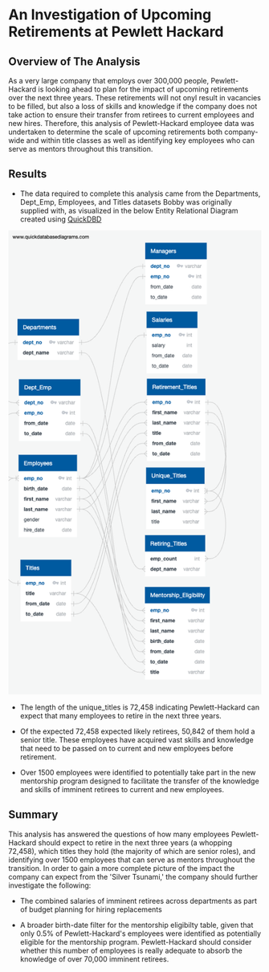 # An Investigation of Upcoming Retirements at Pewlett Hackard

## Overview of The Analysis
As a very large company that employs over 300,000 people, Pewlett-Hackard is looking ahead to plan for the impact of upcoming retirements over the next three years. These retirements will not onyl result in vacancies to be filled, but also a loss of skills and knowledge if the company does not take action to ensure their transfer from retirees to current employees and new hires. Therefore, this analysis of Pewlett-Hackard employee data was undertaken to determine the scale of upcoming retirements both company-wide and within title classes as well as identifying key employees who can serve as mentors throughout this transition.

## Results
* The data required to complete this analysis came from the Departments, Dept_Emp, Employees, and Titles datasets Bobby was originally supplied with, as visualized in the below Entity Relational Diagram created using [QuickDBD](quickdatabasediagrams.com)

![Challenge-ERD](quickDBD-Challenge.png)

* The length of the unique_titles is 72,458 indicating Pewlett-Hackard can expect that many employees to retire in the next three years.

* Of the expected 72,458 expected likely retirees, 50,842 of them hold a senior title. These employees have acquired vast skills and knowledge that need to be passed on to current and new employees before retirement.

* Over 1500 employees were identified to potentially take part in the new mentorship program designed to facilitate the transfer of the knowledge and skills of imminent retirees to current and new employees.
## Summary

This analysis has answered the questions of how many employees Pewlett-Hackard should expect to retire in the next three years (a whopping 72,458), which titles they hold (the majority of which are senior roles), and identifying over 1500 employees that can serve as mentors throughout the transition. In order to gain a more complete picture of the impact the company can expect from the 'Silver Tsunami,' the company should further investigate the following:

* The combined salaries of imminent retirees across departments as part of budget planning for hiring replacements

* A broader birth-date filter for the mentorship eligibilty table, given that only 0.5% of Pewlett-Hackard's employees were identified as potentially eligible for the mentorship program. Pewlett-Hackard should consider whether this number of employees is really adequate to absorb the knowledge of over 70,000 imminent retirees.